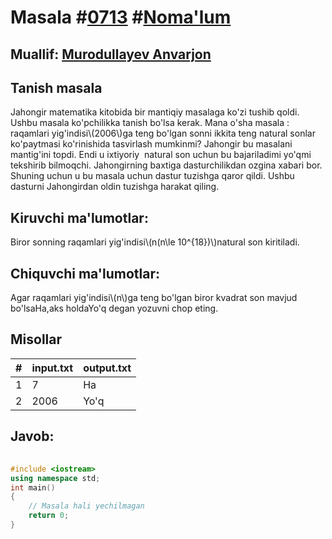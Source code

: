 
<h1>Masala #<a href="https://robocontest.uz/tasks/0713">0713</a> #<a href="https://robocontest.uz/tasks?category=1">Noma'lum</a></h1>
<h2> Muallif: <a href="https://robocontest.uz/profile/lordcoder">Murodullayev Anvarjon</a></h2>
<h2>Tanish masala</h2>
<p>Jahongir matematika kitobida bir mantiqiy masalaga ko'zi tushib qoldi. Ushbu masala ko'pchilikka tanish bo'lsa kerak. Mana o'sha masala : raqamlari yig'indisi\(2006\)ga teng bo'lgan sonni ikkita teng natural sonlar ko'paytmasi ko'rinishida tasvirlash mumkinmi? Jahongir bu masalani mantig'ini topdi. Endi u ixtiyoriy  natural son uchun bu bajariladimi yo'qmi tekshirib bilmoqchi. Jahongirning baxtiga dasturchilikdan ozgina xabari bor. Shuning uchun u bu masala uchun dastur tuzishga qaror qildi. Ushbu dasturni Jahongirdan oldin tuzishga harakat qiling.</p>
<h2>Kiruvchi ma'lumotlar:</h2>
<p>Biror sonning raqamlari yig'indisi\(n(n\le 10^{18})\)natural son kiritiladi.</p>
<h2>Chiquvchi ma'lumotlar:</h2>
<p>Agar raqamlari yig'indisi\(n\)ga teng bo'lgan biror kvadrat son mavjud bo'lsaHa,aks holdaYo'q degan yozuvni chop eting.</p>
<h2>Misollar</h2>
<table>
    <thead>
        <tr>
            <th>#</th>
            <th>input.txt</th>
            <th>output.txt</th>
        </tr>
    </thead>
    <tbody>
            <tr>
                <td>1</td>
                <td>7</td>
                <td>Ha</td>
            </tr>
            <tr>
                <td>2</td>
                <td>2006</td>
                <td>Yo'q</td>
            </tr>
    </tbody>
    </table>
    
<h2>Javob:</h2>

######
```cpp
#include <iostream>
using namespace std;
int main()
{
    // Masala hali yechilmagan
    return 0;
}
```

